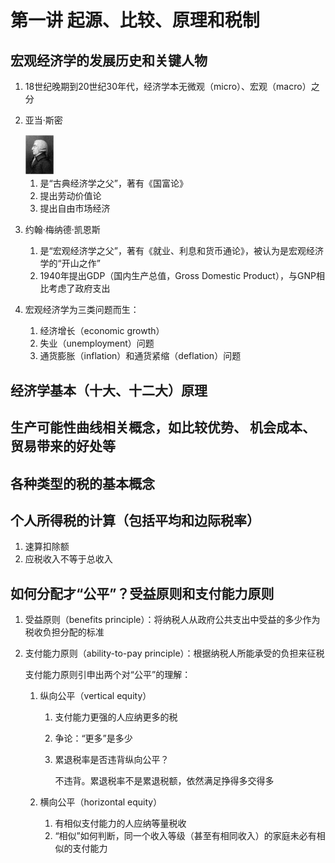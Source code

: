 # 第一讲 起源、比较、原理和税制

## 宏观经济学的发展历史和关键人物

1. 18世纪晚期到20世纪30年代，经济学本无微观（micro）、宏观（macro）之分

2. 亚当·斯密

   <img src="image-20230410125408349.png" alt="image-20230410125408349" style="zoom:33%;" />

   1. 是“古典经济学之父”，著有《国富论》
   2. 提出劳动价值论
   3. 提出自由市场经济

3. 约翰·梅纳德·凯恩斯

   1. 是“宏观经济学之父”，著有《就业、利息和货币通论》，被认为是宏观经济学的“开山之作”
   2. 1940年提出GDP（国内生产总值，Gross Domestic Product），与GNP相比考虑了政府支出

4. 宏观经济学为三类问题而生：

   1. 经济增长（economic growth）
   2. 失业（unemployment）问题
   3. 通货膨胀（inflation）和通货紧缩（deflation）问题

## 经济学基本（十大、十二大）原理

## 生产可能性曲线相关概念，如比较优势、 机会成本、贸易带来的好处等

## 各种类型的税的基本概念

## 个人所得税的计算（包括平均和边际税率）

1. 速算扣除额
2. 应税收入不等于总收入

## 如何分配才“公平”？受益原则和支付能力原则

1. 受益原则（benefits principle）：将纳税人从政府公共支出中受益的多少作为税收负担分配的标准

2. 支付能力原则（ability-to-pay principle）：根据纳税人所能承受的负担来征税

   支付能力原则引申出两个对“公平”的理解：

   1. 纵向公平（vertical equity）

      1. 支付能力更强的人应纳更多的税

      2. 争论：“更多”是多少

      3. 累退税率是否违背纵向公平？

         不违背。累退税率不是累退税额，依然满足挣得多交得多

   2. 横向公平（horizontal equity）

      1. 有相似支付能力的人应纳等量税收
      2. “相似”如何判断，同一个收入等级（甚至有相同收入）的家庭未必有相似的支付能力



